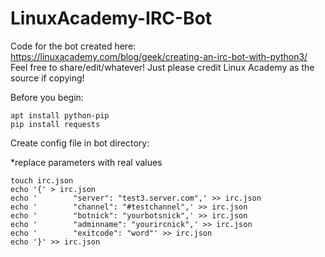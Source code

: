 # LinuxAcademy-IRC-Bot
 Code for the bot created here: https://linuxacademy.com/blog/geek/creating-an-irc-bot-with-python3/
 Feel free to share/edit/whatever! Just please credit Linux Academy as the source if copying!

Before you begin:
```	
apt install python-pip
pip install requests
```

Create config file in bot directory:

*replace parameters with real values

```
touch irc.json
echo '{' > irc.json
echo '        "server": "test3.server.com",' >> irc.json
echo '        "channel": "#testchannel",' >> irc.json
echo '        "botnick": "yourbotsnick",' >> irc.json
echo '        "adminname": "yourircnick",' >> irc.json
echo '        "exitcode": "word"' >> irc.json
echo '}' >> irc.json
```
